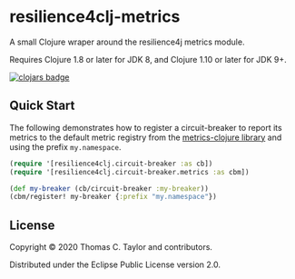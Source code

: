 # resilience4clj-metrics

A small Clojure wraper around the resilience4j metrics module.

Requires Clojure 1.8 or later for JDK 8, and Clojure 1.10 or later for JDK 9+.

[![clojars badge](https://img.shields.io/clojars/v/tessellator/resilience4clj-metrics.svg)](https://clojars.org/tessellator/resilience4clj-metrics)

## Quick Start

The following demonstrates how to register a circuit-breaker to report its
metrics to the default metric registry from the
[metrics-clojure library](https://github.com/metrics-clojure/metrics-clojure)
and using the prefix `my.namespace`.


```clojure
(require '[resilience4clj.circuit-breaker :as cb])
(require '[resilience4clj.circuit-breaker.metrics :as cbm])

(def my-breaker (cb/circuit-breaker :my-breaker))
(cbm/register! my-breaker {:prefix "my.namespace"})
```

## License

Copyright © 2020 Thomas C. Taylor and contributors.

Distributed under the Eclipse Public License version 2.0.
